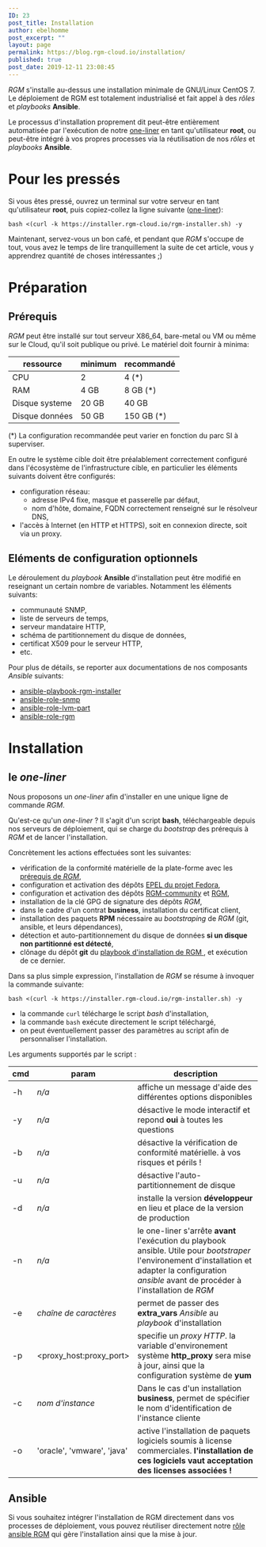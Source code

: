 ```yaml
---
ID: 23
post_title: Installation
author: ebelhomme
post_excerpt: ""
layout: page
permalink: https://blog.rgm-cloud.io/installation/
published: true
post_date: 2019-12-11 23:08:45
---
```

*RGM* s'installe au-dessus une installation minimale de GNU/Linux CentOS 7. Le déploiement de RGM est totalement industrialisé et fait appel à des *rôles* et *playbooks* **Ansible**.

Le processus d'installation proprement dit peut-être entièrement automatisée par l'exécution de notre [one-liner](https://installer.rgm-cloud.io/rgm-installer.sh) en tant qu'utilisateur **root**, ou peut-être intégré à vos propres processes via la réutilisation de nos *rôles* et *playbooks* **Ansible**.

# Pour les pressés

Si vous êtes pressé, ouvrez un terminal sur votre serveur en tant qu'utilisateur **root**, puis copiez-collez la ligne suivante ([one-liner](#le-one-liner)):
```shell
bash <(curl -k https://installer.rgm-cloud.io/rgm-installer.sh) -y
```

Maintenant, servez-vous un bon café, et pendant que *RGM* s'occupe de tout, vous avez le temps de lire tranquillement la suite de cet article, vous y apprendrez quantité de choses intéressantes ;)

# Préparation

## Prérequis

*RGM* peut être installé sur tout serveur X86_64, bare-metal ou VM ou même sur le Cloud, qu'il soit publique ou privé. Le matériel doit fournir à minima:

| ressource      | minimum | recommandé |
|----------------|---------|------------|
| CPU            | 2       | 4 (*)      |
| RAM            | 4 GB    | 8 GB (*)   |
| Disque systeme | 20 GB   | 40 GB      |
| Disque données | 50 GB   | 150 GB (*) |

(*) La configuration recommandée peut varier en fonction du parc SI à superviser.

En outre le système cible doit être préalablement correctement configuré dans l'écosystème de l'infrastructure cible, en particulier les éléments suivants doivent être configurés:
- configuration réseau:
  - adresse IPv4 fixe, masque et passerelle par défaut,
  - nom d'hôte, domaine, FQDN correctement renseigné sur le résolveur DNS,
- l'accès à Internet (en HTTP et HTTPS), soit en connexion directe, soit via un proxy.

## Eléments de configuration optionnels

Le déroulement du *playbook* **Ansible** d'installation peut être modifié en reseignant un certain nombre de variables. Notamment les éléments suivants:
- communauté SNMP,
- liste de serveurs de temps,
- serveur mandataire HTTP,
- schéma de partitionnement du disque de données,
- certificat X509 pour le serveur HTTP,
- etc.

Pour plus de détails, se reporter aux documentations de nos composants *Ansible* suivants: 
- [ansible-playbook-rgm-installer](https://github.com/RGM-OSC/ansible-playbook-rgm-installer)
- [ansible-role-snmp](https://github.com/RGM-OSC/ansible-role-snmp)
- [ansible-role-lvm-part](https://github.com/RGM-OSC/ansible-role-lvm-part)
- [ansible-role-rgm](https://github.com/RGM-OSC/ansible-role-rgm)

# Installation

## le *one-liner*

Nous proposons un *one-liner* afin d'installer en une unique ligne de commande *RGM*.

Qu'est-ce qu'un *one-liner* ? Il s'agit d'un script **bash**, téléchargeable depuis nos serveurs de déploiement, qui se charge du *bootstrap* des prérequis à *RGM* et de lancer l'installation.

Concrètement les actions effectuées sont les suivantes:
- vérification de la conformité matérielle de la plate-forme avec les [prérequis de *RGM*](#Prérequis),
- configuration et activation des dépôts [EPEL du projet Fedora](https://fedoraproject.org/wiki/EPEL),
- configuration et activation des dépôts [RGM-community](https://community.repo.rgm-cloud.io) et [RGM](https://repo.rgm-cloud.io),
- installation de la clé GPG de signature des dépôts *RGM*,
- dans le cadre d'un contrat **business**, installation du certificat client,
- installation des paquets **RPM** nécessaire au *bootstraping* de *RGM* (git, ansible, et leurs dépendances),
- détection et auto-partitionnement du disque de données **si un disque non partitionné est détecté**,
- clônage du dépôt **git** du [playbook d'installation de RGM ](https://github.com/RGM-OSC/ansible-playbook-rgm-installer), et exécution de ce dernier.

Dans sa plus simple expression, l'installation de *RGM* se résume à invoquer la commande suivante:
```shell
bash <(curl -k https://installer.rgm-cloud.io/rgm-installer.sh) -y
```
- la commande `curl` télécharge le script *bash* d'installation,
- la commande `bash` exécute directement le script téléchargé,
- on peut éventuellement passer des paramètres au script afin de personnaliser l'installation.

Les arguments supportés par le script :

| cmd | param                      | description |
|-----|----------------------------|-------------|
| -h  |  *n/a*                     | affiche un message d'aide des différentes options disponibles |
| -y  |  *n/a*                     | désactive le mode interactif et repond **oui** à toutes les questions |
| -b  |  *n/a*                     | désactive la vérification de conformité matérielle. à vos risques et périls ! |
| -u  |  *n/a*                     | désactive l'auto-partitionnement de disque |
| -d  |  *n/a*                     | installe la version **développeur** en lieu et place de la version de production |
| -n  |  *n/a*                     | le one-liner s'arrête **avant** l'exécution du playbook ansible. Utile pour *bootstraper* l'environement d'installation et adapter la configuration *ansible* avant de procéder à l'installation de *RGM* |
| -e  | *chaîne de caractères*     | permet de passer des **extra_vars** *Ansible* au *playbook* d'installation |
| -p  | <proxy_host:proxy_port>    | specifie un *proxy HTTP*. la variable d'environement système **http_proxy** sera mise à jour, ainsi que la configuration système de **yum** |
| -c  | *nom d'instance*           | Dans le cas d'un installation **business**, permet de spécifier le nom d'identification de l'instance cliente |
| -o  | 'oracle', 'vmware', 'java' | active l'installation de paquets logiciels soumis à license commerciales. **l'installation de ces logiciels vaut acceptation des licenses associées !** |

## Ansible

Si vous souhaitez intégrer l'installation de RGM directement dans vos processes de déploiement, vous pouvez réutiliser directement notre [rôle ansible RGM](https://github.com/RGM-OSC/ansible-role-rgm) qui gère l'installation ainsi que la mise à jour.

